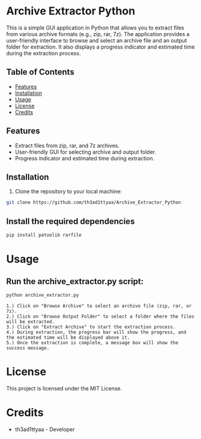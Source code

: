 <!-- Project Title -->
#  Archive Extractor Python

<!-- Project Description -->
This is a simple GUI application in Python that allows you to extract files from various archive formats (e.g., zip, rar, 7z). The application provides a user-friendly interface to browse and select an archive file and an output folder for extraction. It also displays a progress indicator and estimated time during the extraction process.

<!-- Table of Contents -->
## Table of Contents
- [Features](#features)
- [Installation](#installation)
- [Usage](#usage)
- [License](#license)
- [Credits](#credits)

<!-- Features -->
## Features
- Extract files from zip, rar, and 7z archives.
- User-friendly GUI for selecting archive and output folder.
- Progress indicator and estimated time during extraction.

<!-- Installation -->
## Installation
1. Clone the repository to your local machine:

```bash
git clone https://github.com/th3ad1ttyaa/Archive_Extractor_Python
```
## Install the required dependencies
```bash
pip install patoolib rarfile
```
# Usage
## Run the archive_extractor.py script:
```bash
python archive_extractor.py
```

    1.) Click on "Browse Archive" to select an archive file (zip, rar, or 7z).
    2.) Click on "Browse Output Folder" to select a folder where the files will be extracted.
    3.) Click on "Extract Archive" to start the extraction process.
    4.) During extraction, the progress bar will show the progress, and the estimated time will be displayed above it.
    5.) Once the extraction is complete, a message box will show the success message.

# License
This project is licensed under the MIT License.

# Credits
* th3ad1ttyaa - Developer